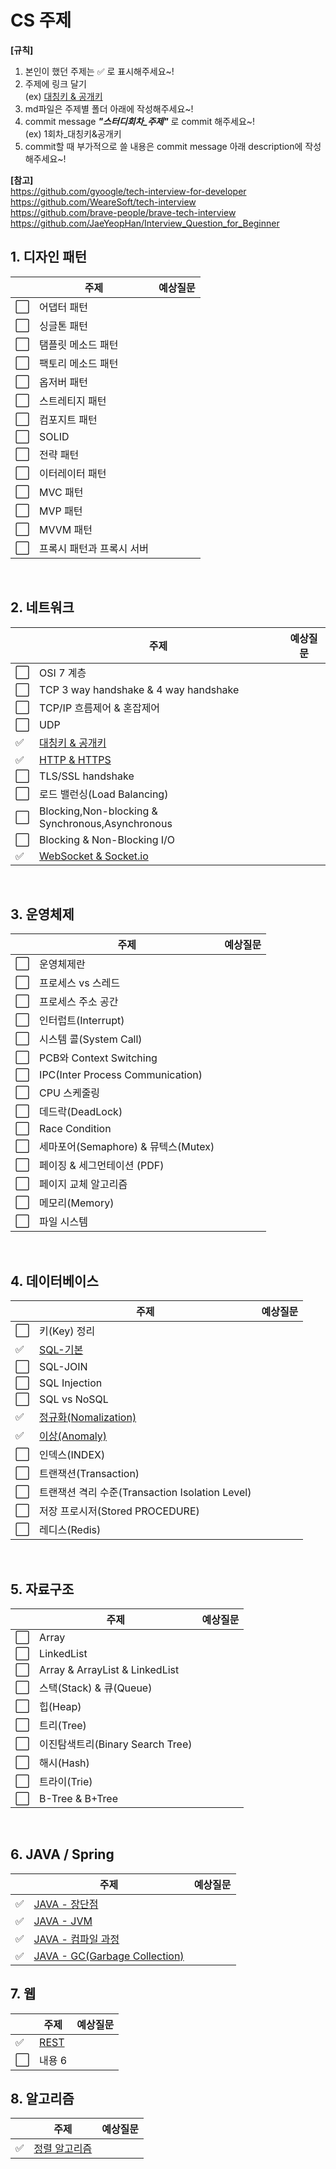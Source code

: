 # CS 주제

**[규칙]**

1. 본인이 했던 주제는 :white_check_mark: 로 표시해주세요~!
2. 주제에 링크 달기 <br/>
   (ex) [대칭키 & 공개키](네트워크/대칭키&공개키.md)
3. md파일은 주제별 폴더 아래에 작성해주세요~!
4. commit message **_"스터디회차\_주제"_** 로 commit 해주세요~! <br/>
   (ex) 1회차\_대칭키&공개키
5. commit할 때 부가적으로 쓸 내용은 commit message 아래 description에 작성해주세요~!

**[참고]** <br/>
https://github.com/gyoogle/tech-interview-for-developer <br/>
https://github.com/WeareSoft/tech-interview <br/>
https://github.com/brave-people/brave-tech-interview <br/>
https://github.com/JaeYeopHan/Interview_Question_for_Beginner

## 1. 디자인 패턴

|                      | 주제                      | 예상질문 |
| -------------------- | ------------------------- | -------- |
| :white_large_square: | 어댑터 패턴               |          |
| :white_large_square: | 싱글톤 패턴               |          |
| :white_large_square: | 탬플릿 메소드 패턴        |          |
| :white_large_square: | 팩토리 메소드 패턴        |          |
| :white_large_square: | 옵저버 패턴               |          |
| :white_large_square: | 스트레티지 패턴           |          |
| :white_large_square: | 컴포지트 패턴             |          |
| :white_large_square: | SOLID                     |          |
| :white_large_square: | 전략 패턴                 |          |
| :white_large_square: | 이터레이터 패턴           |          |
| :white_large_square: | MVC 패턴                  |          |
| :white_large_square: | MVP 패턴                  |          |
| :white_large_square: | MVVM 패턴                 |          |
| :white_large_square: | 프록시 패턴과 프록시 서버 |          |

<br/>

## 2. 네트워크

|                      | 주제                                                    | 예상질문 |
| -------------------- | ------------------------------------------------------- | -------- |
| :white_large_square: | OSI 7 계층                                              |          |
| :white_large_square: | TCP 3 way handshake & 4 way handshake                   |          |
| :white_large_square: | TCP/IP 흐름제어 & 혼잡제어                              |          |
| :white_large_square: | UDP                                                     |          |
| :white_check_mark:   | [대칭키 & 공개키](네트워크/대칭키&공개키.md)            |          |
| :white_check_mark:   | [HTTP & HTTPS](네트워크/HTTP&HTTPS.md)                  |          |
| :white_large_square: | TLS/SSL handshake                                       |          |
| :white_large_square: | 로드 밸런싱(Load Balancing)                             |          |
| :white_large_square: | Blocking,Non-blocking & Synchronous,Asynchronous        |          |
| :white_large_square: | Blocking & Non-Blocking I/O                             |          |
| :white_check_mark:   | [WebSocket & Socket.io](네트워크/WebSocket&Socketio.md) |          |

<br/>

## 3. 운영체제

|                      | 주제                                | 예상질문 |
| -------------------- | ----------------------------------- | -------- |
| :white_large_square: | 운영체제란                          |          |
| :white_large_square: | 프로세스 vs 스레드                  |          |
| :white_large_square: | 프로세스 주소 공간                  |          |
| :white_large_square: | 인터럽트(Interrupt)                 |          |
| :white_large_square: | 시스템 콜(System Call)              |          |
| :white_large_square: | PCB와 Context Switching             |          |
| :white_large_square: | IPC(Inter Process Communication)    |          |
| :white_large_square: | CPU 스케줄링                        |          |
| :white_large_square: | 데드락(DeadLock)                    |          |
| :white_large_square: | Race Condition                      |          |
| :white_large_square: | 세마포어(Semaphore) & 뮤텍스(Mutex) |          |
| :white_large_square: | 페이징 & 세그먼테이션 (PDF)         |          |
| :white_large_square: | 페이지 교체 알고리즘                |          |
| :white_large_square: | 메모리(Memory)                      |          |
| :white_large_square: | 파일 시스템                         |          |

<br/>

## 4. 데이터베이스

|                      | 주제                                                           | 예상질문 |
| -------------------- | -------------------------------------------------------------- | -------- |
| :white_large_square: | 키(Key) 정리                                                   |          |
| :white_check_mark:   | [SQL-기본](데이터베이스/SQL-기본.md)                           |          |
| :white_large_square: | SQL-JOIN                                                       |          |
| :white_large_square: | SQL Injection                                                  |          |
| :white_large_square: | SQL vs NoSQL                                                   |          |
| :white_check_mark:   | [정규화(Nomalization)](<데이터베이스/정규화(Nomalization).md>) |          |
| :white_check_mark:   | [이상(Anomaly)](데이터베이스/이상(Anomaly).md)                                                  |          |
| :white_large_square: | 인덱스(INDEX)                                                  |          |
| :white_large_square: | 트랜잭션(Transaction)                                          |          |
| :white_large_square: | 트랜잭션 격리 수준(Transaction Isolation Level)                |          |
| :white_large_square: | 저장 프로시저(Stored PROCEDURE)                                |          |
| :white_large_square: | 레디스(Redis)                                                  |          |

<br/>

## 5. 자료구조

|                      | 주제                             | 예상질문 |
| -------------------- | -------------------------------- | -------- |
| :white_large_square: | Array                            |          |
| :white_large_square: | LinkedList                       |          |
| :white_large_square: | Array & ArrayList & LinkedList   |          |
| :white_large_square: | 스택(Stack) & 큐(Queue)          |          |
| :white_large_square: | 힙(Heap)                         |          |
| :white_large_square: | 트리(Tree)                       |          |
| :white_large_square: | 이진탐색트리(Binary Search Tree) |          |
| :white_large_square: | 해시(Hash)                       |          |
| :white_large_square: | 트라이(Trie)                     |          |
| :white_large_square: | B-Tree & B+Tree                  |          |

<br/>

## 6. JAVA / Spring

|                    | 주제                                          | 예상질문 |
| ------------------ | --------------------------------------------- | -------- |
| :white_check_mark: | [JAVA - 장단점](언어/JAVA.md)                 |          |
| :white_check_mark: | [JAVA - JVM](언어/JAVA.md)                    |          |
| :white_check_mark: | [JAVA - 컴파일 과정](언어/JAVA.md)            |          |
| :white_check_mark: | [JAVA - GC(Garbage Collection)](언어/JAVA.md) |          |

## 7. 웹

|                      | 주제               | 예상질문 |
| -------------------- | ------------------ | -------- |
| :white_check_mark:   | [REST](웹/REST.md) |          |
| :white_large_square: | 내용 6             |          |

## 8. 알고리즘

|                    | 주제                                        | 예상질문 |
| ------------------ | ------------------------------------------- | -------- |
| :white_check_mark: | [정렬 알고리즘](알고리즘/Sort_Algorithm.md) |          |
